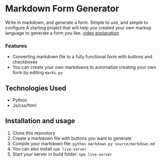 # Markdown Form Generator  

Write in markdown, and generate a form. Simple to use, and simple to configure
A starting project that will help you created your own markup language to 
generate a form you like. 
[video explanation](https://migacz85.github.io/markdown-form-generator/project-explanation.ogv)

### Features
- Converting markdown file to a fully functional form with buttons and
checkboxes
- You can create your own markdowns to automatize creating your own form 
  by editing `marks.py`


## Technologies Used

- Python
- Js/css/html

## Installation and usage

1. Clone this repository
2. Create a markdown file with buttons you want to generate
3. Compile your markdown file:
  `python markdown.py source/markdown.md` 
4. You can also install 
  `npm live-server`
5. Start your server in build folder:
  `npm live-server`

